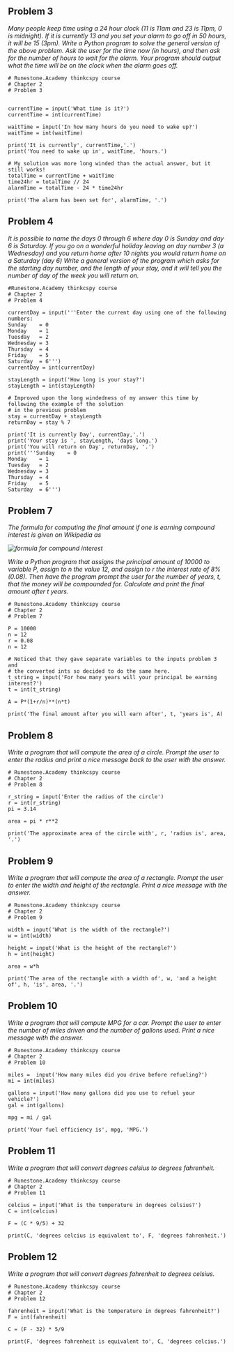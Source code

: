 Problem 3
---------

_Many people keep time using a 24 hour clock (11 is 11am and 23 is 11pm, 0 is midnight). If it is currently 13 and you set your alarm to go off in 50 hours, it will be 15 (3pm). Write a Python program to solve the general version of the above problem. Ask the user for the time now (in hours), and then ask for the number of hours to wait for the alarm. Your program should output what the time will be on the clock when the alarm goes off._

```text-x-python
# Runestone.Academy thinkcspy course
# Chapter 2
# Problem 3


currentTime = input('What time is it?')
currentTime = int(currentTime)

waitTime = input('In how many hours do you need to wake up?')
waitTime = int(waitTime)

print('It is currently', currentTime,'.')
print('You need to wake up in', waitTime, 'hours.')

# My solution was more long winded than the actual answer, but it still works!
totalTime = currentTime + waitTime
time24hr = totalTime // 24
alarmTime = totalTime - 24 * time24hr

print('The alarm has been set for', alarmTime, '.')
```

Problem 4
---------

_It is possible to name the days 0 through 6 where day 0 is Sunday and day 6 is Saturday. If you go on a wonderful holiday leaving on day number 3 (a Wednesday) and you return home after 10 nights you would return home on a Saturday (day 6) Write a general version of the program which asks for the starting day number, and the length of your stay, and it will tell you the number of day of the week you will return on._

```text-x-python
#Runestone.Academy thinkcspy course
# Chapter 2
# Problem 4

currentDay = input('''Enter the current day using one of the following numbers:
Sunday    = 0
Monday    = 1
Tuesday   = 2
Wednesday = 3
Thursday  = 4
Friday    = 5
Saturday  = 6''')
currentDay = int(currentDay)

stayLength = input('How long is your stay?')
stayLength = int(stayLength)

# Improved upon the long windedness of my answer this time by following the example of the solution 
# in the previous problem
stay = currentDay + stayLength
returnDay = stay % 7

print('It is currently Day', currentDay,'.')
print('Your stay is ', stayLength, 'days long.')
print('You will return on Day', returnDay, '.')
print('''Sunday    = 0
Monday    = 1
Tuesday   = 2
Wednesday = 3
Thursday  = 4
Friday    = 5
Saturday  = 6''')
```

Problem 7
---------

_The formula for computing the final amount if one is earning compound interest is given on Wikipedia as_

_![formula for compound interest](api/images/9sYRfd0tfbOC/compoundInterest.png)_

_Write a Python program that assigns the principal amount of 10000 to variable P, assign to n the value 12, and assign to r the interest rate of 8% (0.08). Then have the program prompt the user for the number of years, t, that the money will be compounded for. Calculate and print the final amount after t years._

```text-x-python
# Runestone.Academy thinkcspy course
# Chapter 2
# Problem 7

P = 10000 
n = 12
r = 0.08
n = 12

# Noticed that they gave separate variables to the inputs problem 3 and
# the converted ints so decided to do the same here.
t_string = input('For how many years will your principal be earning interest?')
t = int(t_string)

A = P*(1+r/n)**(n*t)

print('The final amount after you will earn after', t, 'years is', A)
```

Problem 8
---------

_Write a program that will compute the area of a circle. Prompt the user to enter the radius and print a nice message back to the user with the answer._

```text-x-python
# Runestone.Academy thinkcspy course
# Chapter 2
# Problem 8

r_string = input('Enter the radius of the circle')
r = int(r_string)
pi = 3.14

area = pi * r**2

print('The approximate area of the circle with', r, 'radius is', area, '.')
```

Problem 9
---------

_Write a program that will compute the area of a rectangle. Prompt the user to enter the width and height of the rectangle. Print a nice message with the answer._

```text-x-python
# Runestone.Academy thinkcspy course
# Chapter 2
# Problem 9

width = input('What is the width of the rectangle?')
w = int(width)

height = input('What is the height of the rectangle?')
h = int(height)

area = w*h

print('The area of the rectangle with a width of', w, 'and a height of', h, 'is', area, '.')
```

Problem 10
----------

_Write a program that will compute MPG for a car. Prompt the user to enter the number of miles driven and the number of gallons used. Print a nice message with the answer._

```text-x-python
# Runestone.Academy thinkcspy course
# Chapter 2
# Problem 10

miles =  input('How many miles did you drive before refueling?')
mi = int(miles)

gallons = input('How many gallons did you use to refuel your vehicle?')
gal = int(gallons)

mpg = mi / gal

print('Your fuel efficiency is', mpg, 'MPG.')
```

Problem 11
----------

_Write a program that will convert degrees celsius to degrees fahrenheit._

```text-x-python
# Runestone.Academy thinkcspy course
# Chapter 2
# Problem 11

celcius = input('What is the temperature in degrees celsius?')
C = int(celcius)

F = (C * 9/5) + 32

print(C, 'degrees celcius is equivalent to', F, 'degrees fahrenheit.')
```

Problem 12
----------

_Write a program that will convert degrees fahrenheit to degrees celsius._

```text-x-python
# Runestone.Academy thinkcspy course
# Chapter 2
# Problem 12

fahrenheit = input('What is the temperature in degrees fahrenheit?')
F = int(fahrenheit)

C = (F - 32) * 5/9

print(F, 'degrees fahrenheit is equivalent to', C, 'degrees celcius.')
```